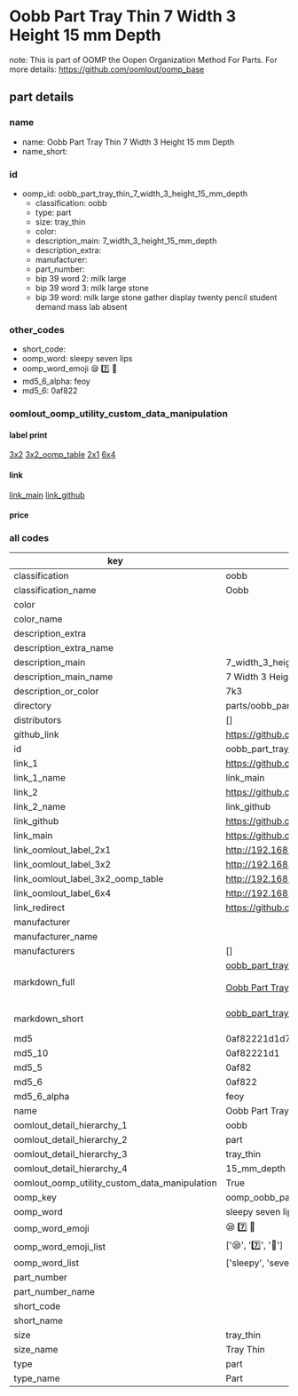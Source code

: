 # Oobb Part Tray Thin 7 Width 3 Height 15 mm Depth  

note: This is part of OOMP the Oopen Organization Method For Parts. For more details: https://github.com/oomlout/oomp_base

##  part details
  







### name
* name: Oobb Part Tray Thin 7 Width 3 Height 15 mm Depth
* name_short: 
### id
* oomp_id: oobb_part_tray_thin_7_width_3_height_15_mm_depth
  * classification: oobb
  * type: part
  * size: tray_thin
  * color: 
  * description_main: 7_width_3_height_15_mm_depth
  * description_extra: 
  * manufacturer: 
  * part_number: 
  * bip 39 word 2: milk large
  * bip 39 word 3: milk large stone
  * bip 39 word: milk large stone gather display twenty pencil student demand mass lab absent

### other_codes
* short_code: 
* oomp_word: sleepy seven lips
* oomp_word_emoji :sleepy: :seven: :lips:
* md5_6_alpha: feoy
* md5_6: 0af822






### oomlout_oomp_utility_custom_data_manipulation
#### label print
[3x2](http://192.168.1.245:1112/?label=oomp%20feoy)
[3x2_oomp_table](http://192.168.1.108:1112/?label=oomp%20feoy)
[2x1](http://192.168.1.242:1112/?label=oomp%20feoy)
[6x4](http://192.168.1.55:1112/?label=oomp%20feoy)    

#### link

[link_main](https://github.com/oomlout/oomlout_oomp_version_1_messy/tree/main/parts/oobb_part_tray_thin_7_width_3_height_15_mm_depth) [link_github](https://github.com/oomlout/oomlout_oomp_version_1_messy/tree/main/parts/oobb_part_tray_thin_7_width_3_height_15_mm_depth)                             

#### price







### all codes 
| key | value |  
| --- | --- |  
| classification | oobb |  
| classification_name | Oobb |  
| color |  |  
| color_name |  |  
| description_extra |  |  
| description_extra_name |  |  
| description_main | 7_width_3_height_15_mm_depth |  
| description_main_name | 7 Width 3 Height 15 mm Depth |  
| description_or_color | 7k3 |  
| directory | parts/oobb_part_tray_thin_7_width_3_height_15_mm_depth |  
| distributors | [] |  
| github_link | https://github.com/oomlout/oomlout_oomp_part_src/tree/main/parts/oobb_part_tray_thin_7_width_3_height_15_mm_depth |  
| id | oobb_part_tray_thin_7_width_3_height_15_mm_depth |  
| link_1 | https://github.com/oomlout/oomlout_oomp_version_1_messy/tree/main/parts/oobb_part_tray_thin_7_width_3_height_15_mm_depth |  
| link_1_name | link_main |  
| link_2 | https://github.com/oomlout/oomlout_oomp_version_1_messy/tree/main/parts/oobb_part_tray_thin_7_width_3_height_15_mm_depth |  
| link_2_name | link_github |  
| link_github | https://github.com/oomlout/oomlout_oomp_version_1_messy/tree/main/parts/oobb_part_tray_thin_7_width_3_height_15_mm_depth |  
| link_main | https://github.com/oomlout/oomlout_oomp_version_1_messy/tree/main/parts/oobb_part_tray_thin_7_width_3_height_15_mm_depth |  
| link_oomlout_label_2x1 | http://192.168.1.242:1112/?label=oomp%20feoy |  
| link_oomlout_label_3x2 | http://192.168.1.245:1112/?label=oomp%20feoy |  
| link_oomlout_label_3x2_oomp_table | http://192.168.1.108:1112/?label=oomp%20feoy |  
| link_oomlout_label_6x4 | http://192.168.1.55:1112/?label=oomp%20feoy |  
| link_redirect | https://github.com/oomlout/oomlout_oomp_version_1_messy/tree/main/parts/oobb_part_tray_thin_7_width_3_height_15_mm_depth |  
| manufacturer |  |  
| manufacturer_name |  |  
| manufacturers | [] |  
| markdown_full | [oobb_part_tray_thin_7_width_3_height_15_mm_depth](none)<br>[](none)<br>[Oobb Part Tray Thin 7 Width 3 Height 15 Mm Depth](none)<br><br> |  
| markdown_short | [oobb_part_tray_thin_7_width_3_height_15_mm_depth](none)<br><br> |  
| md5 | 0af82221d1d77457ac9fc607ac9f4c64 |  
| md5_10 | 0af82221d1 |  
| md5_5 | 0af82 |  
| md5_6 | 0af822 |  
| md5_6_alpha | feoy |  
| name | Oobb Part Tray Thin 7 Width 3 Height 15 mm Depth |  
| oomlout_detail_hierarchy_1 | oobb |  
| oomlout_detail_hierarchy_2 | part |  
| oomlout_detail_hierarchy_3 | tray_thin |  
| oomlout_detail_hierarchy_4 | 15_mm_depth |  
| oomlout_oomp_utility_custom_data_manipulation | True |  
| oomp_key | oomp_oobb_part_tray_thin_7_width_3_height_15_mm_depth |  
| oomp_word | sleepy seven lips |  
| oomp_word_emoji | :sleepy: :seven: :lips: |  
| oomp_word_emoji_list | [':sleepy:', ':seven:', ':lips:'] |  
| oomp_word_list | ['sleepy', 'seven', 'lips'] |  
| part_number |  |  
| part_number_name |  |  
| short_code |  |  
| short_name |  |  
| size | tray_thin |  
| size_name | Tray Thin |  
| type | part |  
| type_name | Part |  
